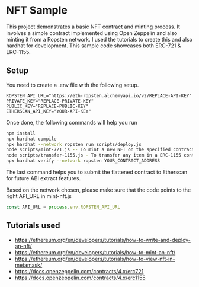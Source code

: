 # NFT Sample

This project demonstrates a basic NFT contract and minting process. It involves a simple contract implemented using Open Zeppelin and also minting it from a Ropsten network. I used the tutorials to create this and also hardhat for development. This sample code showcases both ERC-721 & ERC-1155.

## Setup

You need to create a .env file with the following setup.

```text
ROPSTEN_API_URL="https://eth-ropsten.alchemyapi.io/v2/REPLACE-API-KEY"
PRIVATE_KEY="REPLACE-PRIVATE-KEY"
PUBLIC_KEY="REPLACE-PUBLIC-KEY"
ETHERSCAN_API_KEY="YOUR-API-KEY"
```

Once done, the following commands will help you run

```bash
npm install
npx hardhat compile
npx hardhat --network ropsten run scripts/deploy.js
node scripts/mint-721.js -- To mint a new NFT on the specified contract
node scripts/transfer-1155.js - To transfer any item in a ERC-1155 contract
npx hardhat verify --network ropsten YOUR_CONTRACT_ADDRESS
```

The last command helps you to submit the flattened contract to Etherscan for future ABI extract features.

Based on the network chosen, please make sure that the code points to the right API_URL in mint-nft.js

```js
const API_URL = process.env.ROPSTEN_API_URL
```

## Tutorials used

* <https://ethereum.org/en/developers/tutorials/how-to-write-and-deploy-an-nft/>
* <https://ethereum.org/en/developers/tutorials/how-to-mint-an-nft/>
* <https://ethereum.org/en/developers/tutorials/how-to-view-nft-in-metamask/>
* <https://docs.openzeppelin.com/contracts/4.x/erc721>
* <https://docs.openzeppelin.com/contracts/4.x/erc1155>

